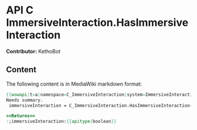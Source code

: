 # API C ImmersiveInteraction.HasImmersiveInteraction

**Contributor:** KethoBot

## Content

The following content is in MediaWiki markdown format:

```mediawiki
{{wowapi|t=a|namespace=C_ImmersiveInteraction|system=ImmersiveInteraction}}
Needs summary.
 immersiveInteraction = C_ImmersiveInteraction.HasImmersiveInteraction()

==Returns==
:;immersiveInteraction:{{apitype|boolean}}
```